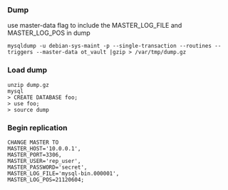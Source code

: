 ### Dump
use master-data flag to include the MASTER_LOG_FILE and MASTER_LOG_POS in dump

    mysqldump -u debian-sys-maint -p --single-transaction --routines --triggers --master-data ot_vault |gzip > /var/tmp/dump.gz

### Load dump

    unzip dump.gz
    mysql
    > CREATE DATABASE foo;
    > use foo;
    > source dump

### Begin replication

    CHANGE MASTER TO
    MASTER_HOST='10.0.0.1',
    MASTER_PORT=3306,
    MASTER_USER='rep_user',
    MASTER_PASSWORD='secret',
    MASTER_LOG_FILE='mysql-bin.000001',
    MASTER_LOG_POS=21120604;
